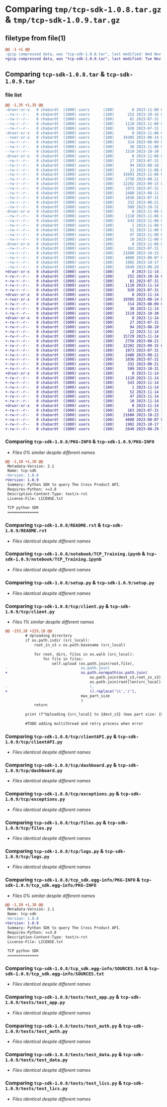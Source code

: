 # Comparing `tmp/tcp-sdk-1.0.8.tar.gz` & `tmp/tcp-sdk-1.0.9.tar.gz`

## filetype from file(1)

```diff
@@ -1 +1 @@
-gzip compressed data, was "tcp-sdk-1.0.8.tar", last modified: Wed Nov  8 09:54:47 2023, max compression
+gzip compressed data, was "tcp-sdk-1.0.9.tar", last modified: Tue Nov 14 10:14:03 2023, max compression
```

## Comparing `tcp-sdk-1.0.8.tar` & `tcp-sdk-1.0.9.tar`

### file list

```diff
@@ -1,35 +1,35 @@
-drwxr-xr-x   0 chabardt  (1000) users      (100)        0 2023-11-08 09:54:47.097457 tcp-sdk-1.0.8/
--rw-r--r--   0 chabardt  (1000) users      (100)      252 2023-10-16 08:08:40.000000 tcp-sdk-1.0.8/LICENSE.txt
--rw-r--r--   0 chabardt  (1000) users      (100)       81 2023-07-31 13:30:06.000000 tcp-sdk-1.0.8/MANIFEST.in
--rw-r--r--   0 chabardt  (1000) users      (100)     1110 2023-11-08 09:54:47.097457 tcp-sdk-1.0.8/PKG-INFO
--rw-r--r--   0 chabardt  (1000) users      (100)      920 2023-07-31 13:30:06.000000 tcp-sdk-1.0.8/README.rst
-drwxr-xr-x   0 chabardt  (1000) users      (100)        0 2023-11-08 09:54:47.096457 tcp-sdk-1.0.8/notebook/
--rwxr-xr-x   0 chabardt  (1000) users      (100)    19305 2023-08-14 07:58:05.000000 tcp-sdk-1.0.8/notebook/TCP_Training.ipynb
--rw-r--r--   0 chabardt  (1000) users      (100)      314 2023-08-09 08:28:13.000000 tcp-sdk-1.0.8/pyproject.toml
--rw-r--r--   0 chabardt  (1000) users      (100)       38 2023-11-08 09:54:47.097457 tcp-sdk-1.0.8/setup.cfg
--rw-r--r--   0 chabardt  (1000) users      (100)     1519 2023-10-30 15:11:16.000000 tcp-sdk-1.0.8/setup.py
-drwxr-xr-x   0 chabardt  (1000) users      (100)        0 2023-11-08 09:54:47.096457 tcp-sdk-1.0.8/tcp/
--rw-r--r--   0 chabardt  (1000) users      (100)       27 2023-07-31 13:30:06.000000 tcp-sdk-1.0.8/tcp/__init__.py
--rw-r--r--   0 chabardt  (1000) users      (100)       94 2023-08-10 12:18:34.000000 tcp-sdk-1.0.8/tcp/__main__.py
--rw-r--r--   0 chabardt  (1000) users      (100)       22 2023-11-08 09:54:30.000000 tcp-sdk-1.0.8/tcp/_version.py
--rw-r--r--   0 chabardt  (1000) users      (100)    15693 2023-11-08 09:38:15.000000 tcp-sdk-1.0.8/tcp/client.py
--rw-r--r--   0 chabardt  (1000) users      (100)     2758 2023-08-21 11:17:19.000000 tcp-sdk-1.0.8/tcp/clientAPI.py
--rw-r--r--   0 chabardt  (1000) users      (100)    12202 2023-09-15 09:10:47.000000 tcp-sdk-1.0.8/tcp/dashboard.py
--rw-r--r--   0 chabardt  (1000) users      (100)     1073 2023-07-31 13:30:06.000000 tcp-sdk-1.0.8/tcp/exceptions.py
--rw-r--r--   0 chabardt  (1000) users      (100)     2488 2023-08-11 13:49:35.000000 tcp-sdk-1.0.8/tcp/files.py
--rw-r--r--   0 chabardt  (1000) users      (100)     1036 2023-07-31 13:30:06.000000 tcp-sdk-1.0.8/tcp/logs.py
--rw-r--r--   0 chabardt  (1000) users      (100)      332 2023-08-21 11:16:27.000000 tcp-sdk-1.0.8/tcp/text_serializer.py
--rw-r--r--   0 chabardt  (1000) users      (100)      509 2023-10-31 16:26:09.000000 tcp-sdk-1.0.8/tcp/upload.py
-drwxr-xr-x   0 chabardt  (1000) users      (100)        0 2023-11-08 09:54:47.097457 tcp-sdk-1.0.8/tcp_sdk.egg-info/
--rw-r--r--   0 chabardt  (1000) users      (100)     1110 2023-11-08 09:54:47.000000 tcp-sdk-1.0.8/tcp_sdk.egg-info/PKG-INFO
--rw-r--r--   0 chabardt  (1000) users      (100)      543 2023-11-08 09:54:47.000000 tcp-sdk-1.0.8/tcp_sdk.egg-info/SOURCES.txt
--rw-r--r--   0 chabardt  (1000) users      (100)        1 2023-11-08 09:54:47.000000 tcp-sdk-1.0.8/tcp_sdk.egg-info/dependency_links.txt
--rw-r--r--   0 chabardt  (1000) users      (100)       52 2023-11-08 09:54:47.000000 tcp-sdk-1.0.8/tcp_sdk.egg-info/entry_points.txt
--rw-r--r--   0 chabardt  (1000) users      (100)       47 2023-11-08 09:54:47.000000 tcp-sdk-1.0.8/tcp_sdk.egg-info/requires.txt
--rw-r--r--   0 chabardt  (1000) users      (100)       10 2023-11-08 09:54:47.000000 tcp-sdk-1.0.8/tcp_sdk.egg-info/top_level.txt
-drwxr-xr-x   0 chabardt  (1000) users      (100)        0 2023-11-08 09:54:47.097457 tcp-sdk-1.0.8/tests/
--rw-r--r--   0 chabardt  (1000) users      (100)      163 2023-07-31 13:30:06.000000 tcp-sdk-1.0.8/tests/__init__.py
--rw-r--r--   0 chabardt  (1000) users      (100)    21680 2023-10-23 12:21:58.000000 tcp-sdk-1.0.8/tests/test_app.py
--rw-r--r--   0 chabardt  (1000) users      (100)     4008 2023-08-07 08:16:11.000000 tcp-sdk-1.0.8/tests/test_auth.py
--rw-r--r--   0 chabardt  (1000) users      (100)     1902 2023-10-17 12:25:04.000000 tcp-sdk-1.0.8/tests/test_data.py
--rw-r--r--   0 chabardt  (1000) users      (100)     2649 2023-08-29 11:35:29.000000 tcp-sdk-1.0.8/tests/test_lics.py
+drwxr-xr-x   0 chabardt  (1000) users      (100)        0 2023-11-14 10:14:03.290326 tcp-sdk-1.0.9/
+-rw-r--r--   0 chabardt  (1000) users      (100)      252 2023-10-16 08:08:40.000000 tcp-sdk-1.0.9/LICENSE.txt
+-rw-r--r--   0 chabardt  (1000) users      (100)       81 2023-07-31 13:30:06.000000 tcp-sdk-1.0.9/MANIFEST.in
+-rw-r--r--   0 chabardt  (1000) users      (100)     1110 2023-11-14 10:14:03.290326 tcp-sdk-1.0.9/PKG-INFO
+-rw-r--r--   0 chabardt  (1000) users      (100)      920 2023-07-31 13:30:06.000000 tcp-sdk-1.0.9/README.rst
+drwxr-xr-x   0 chabardt  (1000) users      (100)        0 2023-11-14 10:14:03.287326 tcp-sdk-1.0.9/notebook/
+-rwxr-xr-x   0 chabardt  (1000) users      (100)    19305 2023-08-14 07:58:05.000000 tcp-sdk-1.0.9/notebook/TCP_Training.ipynb
+-rw-r--r--   0 chabardt  (1000) users      (100)      314 2023-08-09 08:28:13.000000 tcp-sdk-1.0.9/pyproject.toml
+-rw-r--r--   0 chabardt  (1000) users      (100)       38 2023-11-14 10:14:03.290326 tcp-sdk-1.0.9/setup.cfg
+-rw-r--r--   0 chabardt  (1000) users      (100)     1519 2023-10-30 15:11:16.000000 tcp-sdk-1.0.9/setup.py
+drwxr-xr-x   0 chabardt  (1000) users      (100)        0 2023-11-14 10:14:03.288326 tcp-sdk-1.0.9/tcp/
+-rw-r--r--   0 chabardt  (1000) users      (100)       27 2023-07-31 13:30:06.000000 tcp-sdk-1.0.9/tcp/__init__.py
+-rw-r--r--   0 chabardt  (1000) users      (100)       94 2023-08-10 12:18:34.000000 tcp-sdk-1.0.9/tcp/__main__.py
+-rw-r--r--   0 chabardt  (1000) users      (100)       22 2023-11-14 10:13:14.000000 tcp-sdk-1.0.9/tcp/_version.py
+-rw-r--r--   0 chabardt  (1000) users      (100)    15729 2023-11-14 10:12:42.000000 tcp-sdk-1.0.9/tcp/client.py
+-rw-r--r--   0 chabardt  (1000) users      (100)     2758 2023-08-21 11:17:19.000000 tcp-sdk-1.0.9/tcp/clientAPI.py
+-rw-r--r--   0 chabardt  (1000) users      (100)    12202 2023-09-15 09:10:47.000000 tcp-sdk-1.0.9/tcp/dashboard.py
+-rw-r--r--   0 chabardt  (1000) users      (100)     1073 2023-07-31 13:30:06.000000 tcp-sdk-1.0.9/tcp/exceptions.py
+-rw-r--r--   0 chabardt  (1000) users      (100)     2488 2023-08-11 13:49:35.000000 tcp-sdk-1.0.9/tcp/files.py
+-rw-r--r--   0 chabardt  (1000) users      (100)     1036 2023-07-31 13:30:06.000000 tcp-sdk-1.0.9/tcp/logs.py
+-rw-r--r--   0 chabardt  (1000) users      (100)      332 2023-08-21 11:16:27.000000 tcp-sdk-1.0.9/tcp/text_serializer.py
+-rw-r--r--   0 chabardt  (1000) users      (100)      509 2023-10-31 16:26:09.000000 tcp-sdk-1.0.9/tcp/upload.py
+drwxr-xr-x   0 chabardt  (1000) users      (100)        0 2023-11-14 10:14:03.289326 tcp-sdk-1.0.9/tcp_sdk.egg-info/
+-rw-r--r--   0 chabardt  (1000) users      (100)     1110 2023-11-14 10:14:03.000000 tcp-sdk-1.0.9/tcp_sdk.egg-info/PKG-INFO
+-rw-r--r--   0 chabardt  (1000) users      (100)      543 2023-11-14 10:14:03.000000 tcp-sdk-1.0.9/tcp_sdk.egg-info/SOURCES.txt
+-rw-r--r--   0 chabardt  (1000) users      (100)        1 2023-11-14 10:14:03.000000 tcp-sdk-1.0.9/tcp_sdk.egg-info/dependency_links.txt
+-rw-r--r--   0 chabardt  (1000) users      (100)       52 2023-11-14 10:14:03.000000 tcp-sdk-1.0.9/tcp_sdk.egg-info/entry_points.txt
+-rw-r--r--   0 chabardt  (1000) users      (100)       47 2023-11-14 10:14:03.000000 tcp-sdk-1.0.9/tcp_sdk.egg-info/requires.txt
+-rw-r--r--   0 chabardt  (1000) users      (100)       10 2023-11-14 10:14:03.000000 tcp-sdk-1.0.9/tcp_sdk.egg-info/top_level.txt
+drwxr-xr-x   0 chabardt  (1000) users      (100)        0 2023-11-14 10:14:03.290326 tcp-sdk-1.0.9/tests/
+-rw-r--r--   0 chabardt  (1000) users      (100)      163 2023-07-31 13:30:06.000000 tcp-sdk-1.0.9/tests/__init__.py
+-rw-r--r--   0 chabardt  (1000) users      (100)    21680 2023-10-23 12:21:58.000000 tcp-sdk-1.0.9/tests/test_app.py
+-rw-r--r--   0 chabardt  (1000) users      (100)     4008 2023-08-07 08:16:11.000000 tcp-sdk-1.0.9/tests/test_auth.py
+-rw-r--r--   0 chabardt  (1000) users      (100)     1902 2023-10-17 12:25:04.000000 tcp-sdk-1.0.9/tests/test_data.py
+-rw-r--r--   0 chabardt  (1000) users      (100)     2649 2023-08-29 11:35:29.000000 tcp-sdk-1.0.9/tests/test_lics.py
```

### Comparing `tcp-sdk-1.0.8/PKG-INFO` & `tcp-sdk-1.0.9/PKG-INFO`

 * *Files 0% similar despite different names*

```diff
@@ -1,10 +1,10 @@
 Metadata-Version: 2.1
 Name: tcp-sdk
-Version: 1.0.8
+Version: 1.0.9
 Summary: Python SDK to query The Cross Product API.
 Requires-Python: >=3.8
 Description-Content-Type: text/x-rst
 License-File: LICENSE.txt
 
 TCP python SDK 
 ==============
```

### Comparing `tcp-sdk-1.0.8/README.rst` & `tcp-sdk-1.0.9/README.rst`

 * *Files identical despite different names*

### Comparing `tcp-sdk-1.0.8/notebook/TCP_Training.ipynb` & `tcp-sdk-1.0.9/notebook/TCP_Training.ipynb`

 * *Files identical despite different names*

### Comparing `tcp-sdk-1.0.8/setup.py` & `tcp-sdk-1.0.9/setup.py`

 * *Files identical despite different names*

### Comparing `tcp-sdk-1.0.8/tcp/client.py` & `tcp-sdk-1.0.9/tcp/client.py`

 * *Files 1% similar despite different names*

```diff
@@ -233,18 +233,18 @@
         # Uploading directory
         if os.path.isdir (src_local):
             root_in_s3 = os.path.basename (src_local)
 
             for root, dirs, files in os.walk (src_local):
                 for file in files:
                     self.upload (os.path.join(root,file), 
-                                 os.path.join(
+                                 os.path.normpath(os.path.join(
                                      os.path.join(dest_s3,root_in_s3), 
                                      os.path.join(root[len(src_local):],file)
-                                     ),
+                                     )).replace('\\','/'),
                                  max_part_size
                                  )
             return
 
         print (f"Uploading {src_local} to {dest_s3} (max part size: {max_part_size})")
 
         #TODO adding multithread and retry process when error
```

### Comparing `tcp-sdk-1.0.8/tcp/clientAPI.py` & `tcp-sdk-1.0.9/tcp/clientAPI.py`

 * *Files identical despite different names*

### Comparing `tcp-sdk-1.0.8/tcp/dashboard.py` & `tcp-sdk-1.0.9/tcp/dashboard.py`

 * *Files identical despite different names*

### Comparing `tcp-sdk-1.0.8/tcp/exceptions.py` & `tcp-sdk-1.0.9/tcp/exceptions.py`

 * *Files identical despite different names*

### Comparing `tcp-sdk-1.0.8/tcp/files.py` & `tcp-sdk-1.0.9/tcp/files.py`

 * *Files identical despite different names*

### Comparing `tcp-sdk-1.0.8/tcp/logs.py` & `tcp-sdk-1.0.9/tcp/logs.py`

 * *Files identical despite different names*

### Comparing `tcp-sdk-1.0.8/tcp_sdk.egg-info/PKG-INFO` & `tcp-sdk-1.0.9/tcp_sdk.egg-info/PKG-INFO`

 * *Files 0% similar despite different names*

```diff
@@ -1,10 +1,10 @@
 Metadata-Version: 2.1
 Name: tcp-sdk
-Version: 1.0.8
+Version: 1.0.9
 Summary: Python SDK to query The Cross Product API.
 Requires-Python: >=3.8
 Description-Content-Type: text/x-rst
 License-File: LICENSE.txt
 
 TCP python SDK 
 ==============
```

### Comparing `tcp-sdk-1.0.8/tcp_sdk.egg-info/SOURCES.txt` & `tcp-sdk-1.0.9/tcp_sdk.egg-info/SOURCES.txt`

 * *Files identical despite different names*

### Comparing `tcp-sdk-1.0.8/tests/test_app.py` & `tcp-sdk-1.0.9/tests/test_app.py`

 * *Files identical despite different names*

### Comparing `tcp-sdk-1.0.8/tests/test_auth.py` & `tcp-sdk-1.0.9/tests/test_auth.py`

 * *Files identical despite different names*

### Comparing `tcp-sdk-1.0.8/tests/test_data.py` & `tcp-sdk-1.0.9/tests/test_data.py`

 * *Files identical despite different names*

### Comparing `tcp-sdk-1.0.8/tests/test_lics.py` & `tcp-sdk-1.0.9/tests/test_lics.py`

 * *Files identical despite different names*


